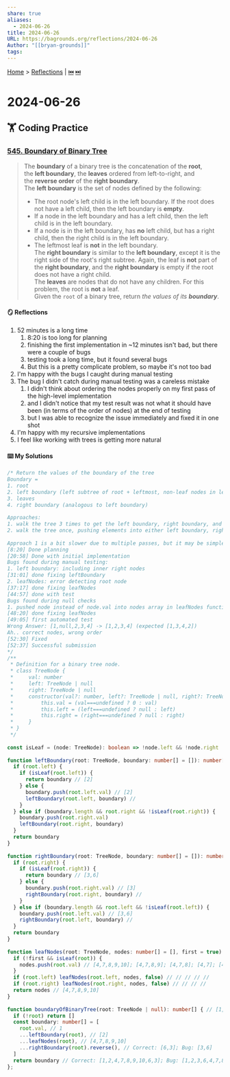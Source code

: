 ```yaml
---  
share: true  
aliases:  
  - 2024-06-26  
title: 2024-06-26  
URL: https://bagrounds.org/reflections/2024-06-26  
Author: "[[bryan-grounds]]"  
tags:   
---  
```

[Home](../index.md) > [Reflections](./index.md) | [⏮️](./2024-06-25.md) [⏭️](./2024-06-27.md)  
# 2024-06-26  
## 🏋️ Coding Practice  
### [545. Boundary of Binary Tree](https://leetcode.com/problems/boundary-of-binary-tree)  
> The **boundary** of a binary tree is the concatenation of the **root**, the **left boundary**, the **leaves** ordered from left-to-right, and the **reverse order** of the **right boundary**.  
> The **left boundary** is the set of nodes defined by the following:  
> - The root node's left child is in the left boundary. If the root does not have a left child, then the left boundary is **empty**.  
> - If a node in the left boundary and has a left child, then the left child is in the left boundary.  
> - If a node is in the left boundary, has **no** left child, but has a right child, then the right child is in the left boundary.  
> - The leftmost leaf is **not** in the left boundary.  
> The **right boundary** is similar to the **left boundary**, except it is the right side of the root's right subtree. Again, the leaf is **not** part of the **right boundary**, and the **right boundary** is empty if the root does not have a right child.  
> The **leaves** are nodes that do not have any children. For this problem, the root is **not** a leaf.  
> Given the `root` of a binary tree, return _the values of its **boundary**_.  
  
#### 🪞 Reflections  
1. 52 minutes is a long time  
    1. 8:20 is too long for planning  
    2. finishing the first implementation in ~12 minutes isn't bad, but there were a couple of bugs  
    3. testing took a long time, but it found several bugs  
    4. But this is a pretty complicate problem, so maybe it's not too bad  
2. I'm happy with the bugs I caught during manual testing  
3. The bug I didn't catch during manual testing was a careless mistake  
    1. I didn't think about ordering the nodes properly on my first pass of the high-level implementation  
    2. and I didn't notice that my test result was not what it should have been (in terms of the order of nodes) at the end of testing  
    3. but I was able to recognize the issue immediately and fixed it in one shot  
4. I'm happy with my recursive implementations  
5. I feel like working with trees is getting more natural  
  
#### ⌨️ My Solutions  
```ts  
/* Return the values of the boundary of the tree  
Boundary =  
1. root  
2. left boundary (left subtree of root + leftmost, non-leaf nodes in left subtree)  
3. leaves  
4. right boundary (analogous to left boundary)  
  
Approaches:  
1. walk the tree 3 times to get the left boundary, right boundary, and leaves - O(N)  
2. walk the tree once, pushing elements into either left boundary, right boundary, or leaf arrays - O(N)  
  
Approach 1 is a bit slower due to multiple passes, but it may be simpler code, thus better in an interview context.  
[8:20] Done planning  
[20:58] Done with initial implementation  
Bugs found during manual testing:  
1. left boundary: including inner right nodes  
[31:01] done fixing leftBoundary  
2. leafNodes: error detecting root node  
[37:17] done fixing leafNodes  
[44:57] done with test  
Bugs found during null checks  
1. pushed node instead of node.val into nodes array in leafNodes function  
[48:20] done fixing leafNodes  
[49:05] first automated test  
Wrong Answer: [1,null,2,3,4] -> [1,2,3,4] (expected [1,3,4,2])  
Ah.. correct nodes, wrong order  
[52:30] Fixed  
[52:37] Successful submission  
*/  
/**  
 * Definition for a binary tree node.  
 * class TreeNode {  
 *     val: number  
 *     left: TreeNode | null  
 *     right: TreeNode | null  
 *     constructor(val?: number, left?: TreeNode | null, right?: TreeNode | null) {  
 *         this.val = (val===undefined ? 0 : val)  
 *         this.left = (left===undefined ? null : left)  
 *         this.right = (right===undefined ? null : right)  
 *     }  
 * }  
 */  
  
const isLeaf = (node: TreeNode): boolean => !node.left && !node.right  
  
function leftBoundary(root: TreeNode, boundary: number[] = []): number[] { // [2,4,5,null,null,7,8]; [1,2,3,4,5,6,null,null,null,7,8,9,10]  
  if (root.left) {  
    if (isLeaf(root.left)) {  
      return boundary // [2]  
    } else {  
      boundary.push(root.left.val) // [2]  
      leftBoundary(root.left, boundary) //  
    }  
  } else if (boundary.length && root.right && !isLeaf(root.right)) {  
    boundary.push(root.right.val)  
    leftBoundary(root.right, boundary)  
  }  
  return boundary  
}  
  
function rightBoundary(root: TreeNode, boundary: number[] = []): number[] { // [6,9,10]; [3,6,null,9,10]; [1,2,3,4,5,6,null,null,null,7,8,9,10]  
  if (root.right) {  
    if (isLeaf(root.right)) {  
      return boundary // [3,6]  
    } else {  
      boundary.push(root.right.val) // [3]  
      rightBoundary(root.right, boundary) //  
    }  
  } else if (boundary.length && root.left && !isLeaf(root.left)) {  
    boundary.push(root.left.val) // [3,6]  
    rightBoundary(root.left, boundary) //  
  }  
  return boundary  
}  
  
function leafNodes(root: TreeNode, nodes: number[] = [], first = true): number[] { // [10]; [9]; [6,9,10]; [3,6,null,9,10]; [8]; [7]; [5,7,8]; [4]; [2,4,5,null,null,7,8]; [1,2,3,4,5,6,null,null,null,7,8,9,10]  
  if (!first && isLeaf(root)) {  
    nodes.push(root.val) // [4,7,8,9,10]; [4,7,8,9]; [4,7,8]; [4,7]; [4]  
  }  
  if (root.left) leafNodes(root.left, nodes, false) // // // // //  
  if (root.right) leafNodes(root.right, nodes, false) // // // //  
  return nodes // [4,7,8,9,10]  
}  
  
function boundaryOfBinaryTree(root: TreeNode | null): number[] { // [1,2,3,4,5,6,null,null,null,7,8,9,10]  
  if (!root) return []  
  const boundary: number[] = [  
    root.val, // 1  
    ...leftBoundary(root), // [2]  
    ...leafNodes(root), // [4,7,8,9,10]  
    ...rightBoundary(root).reverse(), // Correct: [6,3]; Bug: [3,6]  
  ]  
  return boundary // Correct: [1,2,4,7,8,9,10,6,3]; Bug: [1,2,3,6,4,7,8,9,10]  
};  
```  
